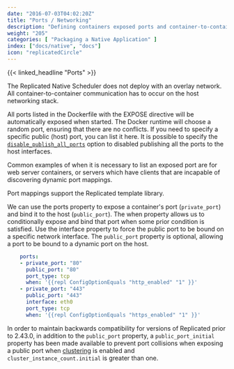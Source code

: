 ```yaml
---
date: "2016-07-03T04:02:20Z"
title: "Ports / Networking"
description: "Defining containers exposed ports and container-to-container communication"
weight: "205"
categories: [ "Packaging a Native Application" ]
index: ["docs/native", "docs"]
icon: "replicatedCircle"
---
```


{{< linked_headline "Ports" >}}

The Replicated Native Scheduler does not deploy with an overlay network. All container-to-container communication has to occur on the host networking stack.

All ports listed in the Dockerfile with the EXPOSE directive will be automatically exposed when started. The Docker runtime will choose a random port, ensuring that there are no conflicts. If you need to specify a specific public (host) port, you can list it here. It is possible to specify the [`disable_publish_all_ports`](/docs/native/packaging-an-application/docker-options/#disable-publish-all-ports) option to disabled publishing all the ports to the host interfaces.

Common examples of when it is necessary to list an exposed port are for web server containers, or servers which have clients that are incapable of discovering dynamic port mappings.

Port mappings support the Replicated template library.

We can use the ports property to expose a container's port (`private_port`) and bind it to the host (`public_port`). The when property allows us to conditionally expose and bind that port when some prior condition is satisfied. Use the interface property to force the public port to be bound on a specific network interface. The `public_port` property is optional, allowing a port to be bound to a dynamic port on the host.

```yaml
    ports:
    - private_port: "80"
      public_port: "80"
      port_type: tcp
      when: '{{repl ConfigOptionEquals "http_enabled" "1" }}'
    - private_port: "443"
      public_port: "443"
      interface: eth0
      port_type: tcp
      when: '{{repl ConfigOptionEquals "https_enabled" "1" }}'
```

In order to maintain backwards compatibility for versions of Replicated prior to 2.43.0, in addition to the `public_port` property, a `public_port_initial` property has been made available to prevent port collisions when exposing a public port when [clustering](/docs/native/packaging-an-application/clustering) is enabled and `cluster_instance_count.initial` is greater than one.
